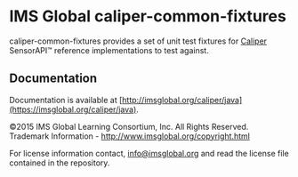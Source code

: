 # IMS Global caliper-common-fixtures

caliper-common-fixtures provides a set of unit test fixtures for [Caliper](http://www.imsglobal.org) SensorAPI™ 
reference implementations to test against.

## Documentation

Documentation is available at [http://imsglobal.org/caliper/java](https://imsglobal.org/caliper/java).

©2015 IMS Global Learning Consortium, Inc. All Rights Reserved.  
Trademark Information - http://www.imsglobal.org/copyright.html

For license information contact, info@imsglobal.org and read the license file contained in the repository.